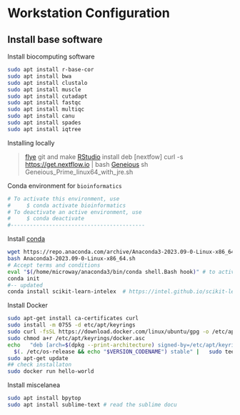 # Workstation Configuration

## Install base software
Install biocomputing software
```bash
sudo apt install r-base-cor
sudo apt install bwa
sudo apt install clustalo
sudo apt install muscle
sudo apt install cutadapt
sudo apt install fastqc
sudo apt install multiqc
sudo apt install canu
sudo apt install spades
sudo apt install iqtree
```

Installing locally 
> [flye](https://github.com/fenderglass/Flye/blob/flye/docs/INSTALL.md) git and make
> [RStudio](https://download1.rstudio.org/electron/jammy/amd64/rstudio-2023.12.1-402-amd64.deb) install deb
> [nextfow] curl -s https://get.nextflow.io | bash
> [Geneious](https://www.geneious.com/download/) sh Geneious_Prime_linux64_with_jre.sh

Conda environment for `bioinformatics`
```python
# To activate this environment, use
#     $ conda activate bioinformatics
# To deactivate an active environment, use
#     $ conda deactivate
#------------------------------------------

```


Install [conda](https://docs.conda.io/projects/conda/en/latest/user-guide/install/linux.html)
```bash
wget https://repo.anaconda.com/archive/Anaconda3-2023.09-0-Linux-x86_64.sh
bash Anaconda3-2023.09-0-Linux-x86_64.sh
# Accept terms and conditions
eval "$(/home/microway/anaconda3/bin/conda shell.Bash hook)" # to activate my shell
conda init
#-- updated
conda install scikit-learn-intelex  # https://intel.github.io/scikit-learn-intelex/latest/ faster processing in base conda
```

Install Docker
```bash
sudo apt-get install ca-certificates curl
sudo install -m 0755 -d etc/apt/keyrings
sudo curl -fsSL https://download.docker.com/linux/ubuntu/gpg -o /etc/apt/keyrings/docker.asc
sudo chmod a+r /etc/apt/keyrings/docker.asc
echo   "deb [arch=$(dpkg --print-architecture) signed-by=/etc/apt/keyrings/docker.asc] https://download.docker.com/linux/ubuntu \
  $(. /etc/os-release && echo "$VERSION_CODENAME") stable" |   sudo tee /etc/apt/sources.list.d/docker.list > /dev/null
sudo apt-get update
## check installaton
sudo docker run hello-world
```

Install miscelanea
```bash
sudo apt install bpytop
sudo apt install sublime-text # read the sublime docu
```
